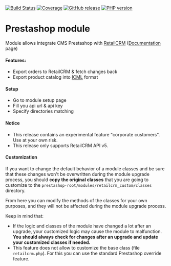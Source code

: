 [![Build Status](https://github.com/retailcrm/prestashop-module/workflows/presta/badge.svg)](https://github.com/retailcrm/prestashop-module/actions)
[![Coverage](https://img.shields.io/codecov/c/gh/retailcrm/prestashop-module/master.svg?logo=github)](https://codecov.io/gh/retailcrm/prestashop-module)
[![GitHub release](https://img.shields.io/github/release/retailcrm/prestashop-module.svg?logo=codecov)](https://github.com/retailcrm/prestashop-module/releases)
[![PHP version](https://img.shields.io/badge/PHP->=5.4-blue.svg?logo=php)](https://php.net/)

Prestashop module
=================

Module allows integrate CMS Prestashop with [RetailCRM](https://www.retailcrm.pro) ([Documentation](https://docs.retailcrm.ru/Users/Integration/SiteModules/PrestaShop) page)

#### Features:

* Export orders to RetailCRM & fetch changes back
* Export product catalog into [ICML](https://help.retailcrm.pro/Developers/ICML) format

#### Setup

* Go to module setup page
* Fill you api url & api key
* Specify directories matching

#### Notice

* This release contains an experimental feature "corporate customers". Use at your own risk.
* This release only supports RetailCRM API v5.

#### Customization

If you want to change the default behavior of a module classes and be sure that these changes won't be overwritten during the module upgrade process, you should **copy the original classes** that you are going to customize to the `prestashop-root/modules/retailcrm_custom/classes` directory. 

From here you can modify the methods of the classes for your own purposes, and they will not be affected during the module upgrade process.

Keep in mind that:

* If the logic and classes of the module have changed a lot after an upgrade, your customized logic may cause the module to malfunction. **You should always check for changes after an upgrade and update your customized classes if needed.**
* This feature does not allow to customize the base class (file `retailcrm.php`). For this you can use the standard Prestashop override feature.
